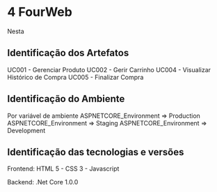 
# 4 FourWeb
Nesta 

## Identificação dos Artefatos 
UC001 - Gerenciar Produto 
UC002 - Gerir Carrinho
UC004 - Visualizar Histórico de Compra
UC005 - Finalizar Compra

## Identificação do Ambiente 

Por variável de ambiente
ASPNETCORE_Environment => Production
ASPNETCORE_Environment => Staging
ASPNETCORE_Environment => Development

## Identificação das tecnologias e versões

Frontend: HTML 5 - CSS 3 - Javascript

Backend: .Net Core 1.0.0
